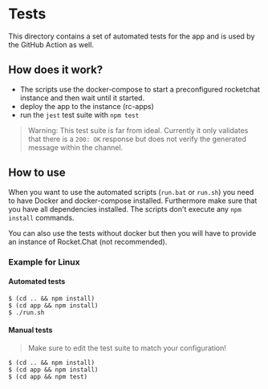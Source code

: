 
# Tests

This directory contains a set of automated tests for the app and is used by the GitHub Action as well.

## How does it work?

- The scripts use the docker-compose to start a preconfigured rocketchat instance and then wait until it started. 
- deploy the app to the instance (rc-apps)
- run the `jest` test suite with `npm test`

>Warning: This test suite is far from ideal. Currently it only validates that there is a `200: OK` response but does not verify the generated message within the channel.

## How to use

When you want to use the automated scripts (`run.bat` or `run.sh`) you need to have Docker and docker-compose installed.
Furthermore make sure that you have all dependencies installed. The scripts don't execute any `npm install` commands.

You can also use the tests without docker but then you will have to provide an instance of Rocket.Chat (not recommended).

### Example for Linux

#### Automated tests

```
$ (cd .. && npm install)
$ (cd app && npm install)
$ ./run.sh
```

#### Manual tests

> Make sure to edit the test suite to match your configuration!

```
$ (cd .. && npm install)
$ (cd app && npm install)
$ (cd app && npm test)
```
